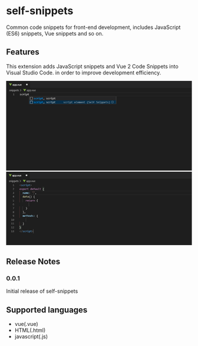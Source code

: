 # self-snippets

Common code snippets for front-end development, includes JavaScript (ES6) snippets, Vue snippets and so on.

## Features

This extension adds JavaScript snippets and Vue 2 Code Snippets into Visual Studio Code. in order to improve development efficiency.

![feature 1](./images/feature1.png)
![feature 2](./images/feature2.png)

## Release Notes

### 0.0.1

Initial release of self-snippets

## Supported languages

* vue(.vue)
* HTML(.html)
* javascript(.js)
